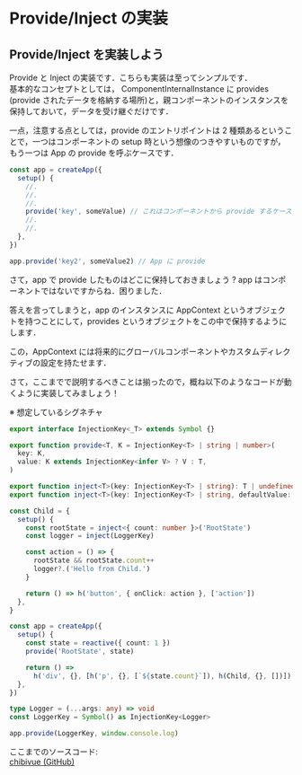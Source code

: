 # Provide/Inject の実装

## Provide/Inject を実装しよう

Provide と Inject の実装です．こちらも実装は至ってシンプルです．  
基本的なコンセプトとしては， ComponentInternalInstance に provides (provide されたデータを格納する場所)と，親コンポーネントのインスタンスを保持しておいて，データを受け継ぐだけです．

一点，注意する点としては，provide のエントリポイントは 2 種類あるということで，一つはコンポーネントの setup 時という想像のつきやすいものですが，  
もう一つは App の provide を呼ぶケースです．

```ts
const app = createApp({
  setup() {
    //.
    //.
    //.
    provide('key', someValue) // これはコンポーネントから provide するケース
    //.
    //.
  },
})

app.provide('key2', someValue2) // App に provide
```

さて，app で provide したものはどこに保持しておきましょう ? app はコンポーネントではないですからね．困りました．

答えを言ってしまうと，app のインスタンスに AppContext というオブジェクトを持つことにして，provides というオブジェクトをこの中で保持するようにします．

この，AppContext には将来的にグローバルコンポーネントやカスタムディレクティブの設定を持たせます．

さて，ここまでで説明するべきことは揃ったので，概ね以下のようなコードが動くように実装してみましょう！

※ 想定しているシグネチャ

```ts
export interface InjectionKey<_T> extends Symbol {}

export function provide<T, K = InjectionKey<T> | string | number>(
  key: K,
  value: K extends InjectionKey<infer V> ? V : T,
)

export function inject<T>(key: InjectionKey<T> | string): T | undefined
export function inject<T>(key: InjectionKey<T> | string, defaultValue: T): T
```

```ts
const Child = {
  setup() {
    const rootState = inject<{ count: number }>('RootState')
    const logger = inject(LoggerKey)

    const action = () => {
      rootState && rootState.count++
      logger?.('Hello from Child.')
    }

    return () => h('button', { onClick: action }, ['action'])
  },
}

const app = createApp({
  setup() {
    const state = reactive({ count: 1 })
    provide('RootState', state)

    return () =>
      h('div', {}, [h('p', {}, [`${state.count}`]), h(Child, {}, [])])
  },
})

type Logger = (...args: any) => void
const LoggerKey = Symbol() as InjectionKey<Logger>

app.provide(LoggerKey, window.console.log)
```

ここまでのソースコード:  
[chibivue (GitHub)](https://github.com/Ubugeeei/chibivue/tree/main/book/impls/40_basic_component_system/020_provide_inject)
